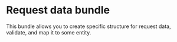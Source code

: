# Request data bundle

This bundle allows you to create specific structure for request data, validate, and map it to some entity.